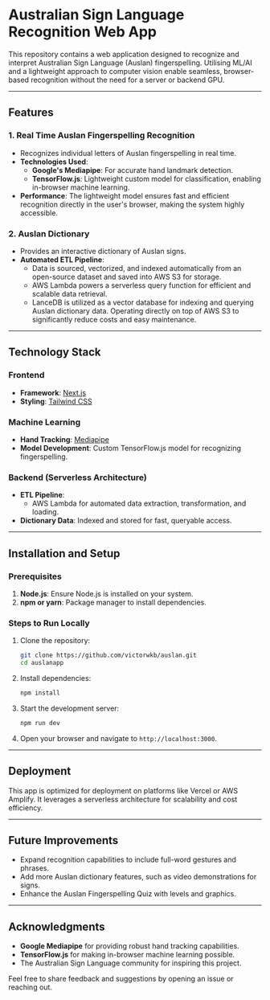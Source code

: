 
# Australian Sign Language Recognition Web App  

This repository contains a web application designed to recognize and interpret Australian Sign Language (Auslan) fingerspelling. Utilising ML/AI and a lightweight approach to computer vision enable seamless, browser-based recognition without the need for a server or backend GPU.  

---

## Features  

### 1. **Real Time Auslan Fingerspelling Recognition**  
- Recognizes individual letters of Auslan fingerspelling in real time. 
- **Technologies Used**:  
  - **Google's Mediapipe**: For accurate hand landmark detection.  
  - **TensorFlow.js**: Lightweight custom model for classification, enabling in-browser machine learning.  
- **Performance**: The lightweight model ensures fast and efficient recognition directly in the user's browser, making the system highly accessible.  

### 2. **Auslan Dictionary**  
- Provides an interactive dictionary of Auslan signs.  
- **Automated ETL Pipeline**:  
  - Data is sourced, vectorized, and indexed automatically from an open-source dataset and saved into AWS S3 for storage.
  - AWS Lambda powers a serverless query function for efficient and scalable data retrieval.  
  - LanceDB is utilized as a vector database for indexing and querying Auslan dictionary data. Operating directly on top of AWS S3 to significantly reduce costs and easy maintenance. 

---

## Technology Stack  

### Frontend  
- **Framework**: [Next.js](https://nextjs.org/)  
- **Styling**: [Tailwind CSS](https://tailwindcss.com/)  

### Machine Learning  
- **Hand Tracking**: [Mediapipe](https://mediapipe.dev/)  
- **Model Development**: Custom TensorFlow.js model for recognizing fingerspelling.  

### Backend (Serverless Architecture)  
- **ETL Pipeline**:  
  - AWS Lambda for automated data extraction, transformation, and loading.  
- **Dictionary Data**: Indexed and stored for fast, queryable access.  

---

## Installation and Setup  

### Prerequisites  
1. **Node.js**: Ensure Node.js is installed on your system.  
2. **npm or yarn**: Package manager to install dependencies.  

### Steps to Run Locally  
1. Clone the repository:  
   ```bash  
   git clone https://github.com/victorwkb/auslan.git  
   cd auslanapp
   ```  
2. Install dependencies:  
   ```bash  
   npm install  
   ```  
3. Start the development server:  
   ```bash  
   npm run dev  
   ```  
4. Open your browser and navigate to `http://localhost:3000`.  

---

## Deployment  

This app is optimized for deployment on platforms like Vercel or AWS Amplify. It leverages a serverless architecture for scalability and cost efficiency.  

---

## Future Improvements  

- Expand recognition capabilities to include full-word gestures and phrases.  
- Add more Auslan dictionary features, such as video demonstrations for signs.  
- Enhance the Auslan Fingerspelling Quiz with levels and graphics.

---

## Acknowledgments  

- **Google Mediapipe** for providing robust hand tracking capabilities.  
- **TensorFlow.js** for making in-browser machine learning possible.  
- The Australian Sign Language community for inspiring this project.  

Feel free to share feedback and suggestions by opening an issue or reaching out.  
